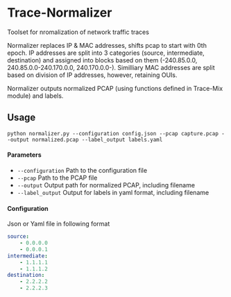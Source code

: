 # Trace-Normalizer
Toolset for nromalization of network traffic traces

Normalizer replaces IP & MAC addresses, shifts pcap to start with 0th epoch. IP addresses are split into 3 categories (source, intermediate, destination) and assigned into blocks based on them (-240.85.0.0, 240.85.0.0-240.170.0.0, 240.170.0.0-). Similliary MAC addresses are split based on division of IP addresses, however, retaining OUIs.

Normalizer outputs normalized PCAP (using functions defined in Trace-Mix module) and labels.

## Usage

`python normalizer.py --configuration config.json --pcap capture.pcap --output normalized.pcap --label_output labels.yaml`
#### Parameters

* `--configuration` Path to the configuration file
* `--pcap` Path to the PCAP file
* `--output` Output path for normalized PCAP, including filename
* `--label_output` Output for labels in yaml format, including filename

#### Configuration

Json or Yaml file in following format
```yaml
source:
    - 0.0.0.0
    - 0.0.0.1
intermediate:
    - 1.1.1.1
    - 1.1.1.2
destination:
    - 2.2.2.2
    - 2.2.2.3
```
